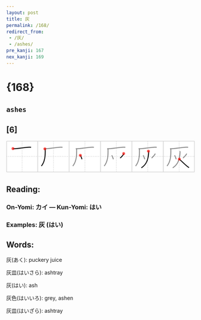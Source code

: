 ```yaml
---
layout: post
title: 灰
permalink: /168/
redirect_from:
 - /灰/
 - /ashes/
pre_kanji: 167
nex_kanji: 169
---
```


# {168}

## `ashes`

## [6]

<div class="stroke"><img src="../images/E781B0.png" /></div>

## Reading:

### On-Yomi: カイ &mdash; Kun-Yomi: はい

### Examples: 灰 (はい)

## Words:

灰(あく): puckery juice

灰皿(はいさら): ashtray

灰(はい): ash

灰色(はいいろ): grey, ashen

灰皿(はいざら): ashtray
